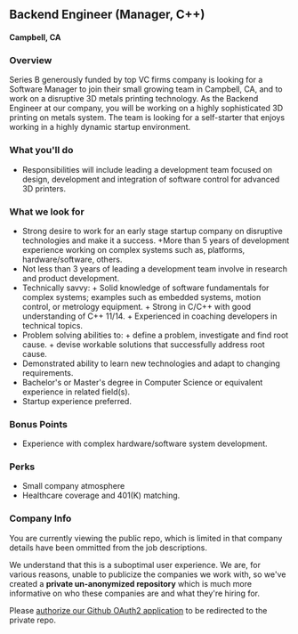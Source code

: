 ## Backend Engineer (Manager, C++) 
#### Campbell, CA

### Overview
Series B generously funded by top VC firms company is looking for a Software Manager to join their small growing team in Campbell, CA, and to work on a disruptive 3D metals printing technology.
As the Backend Engineer at our company, you will be working on a highly sophisticated 3D printing on metals system.
The team is looking for a self-starter that enjoys working in a highly dynamic startup environment.  

### What you'll do
+ Responsibilities will include leading a development team focused on design, development and integration of software control for advanced 3D printers.

### What we look for
+ Strong desire to work for an early stage startup company on disruptive technologies and make it a success.
+More than 5 years of development experience working on complex systems such as, platforms, hardware/software, others.
+ Not less than 3 years of leading a development team involve in research and product development.
+ Technically savvy:
      + Solid knowledge of software fundamentals for complex systems; examples such as embedded systems, motion control, or metrology equipment.
      + Strong in C/C++ with good understanding of C++ 11/14.
      + Experienced in coaching developers in technical topics.
+ Problem solving abilities to:
      + define a problem, investigate and find root cause.
      + devise workable solutions that successfully address root cause.
+ Demonstrated ability to learn new technologies and adapt to changing requirements.
+ Bachelor's or Master's degree in Computer Science or equivalent experience in related field(s).
+ Startup experience preferred.

### Bonus Points
+ Experience with complex hardware/software system development.

### Perks
+ Small company atmosphere 
+ Healthcare coverage and 401(K) matching.


### Company Info
You are currently viewing the public repo, which is limited in that company details have been ommitted from the job descriptions.  
    
We understand that this is a suboptimal user experience.  We are, for various reasons, unable to publicize the companies we work with, so we've
created a **private un-anonymized repository** which is much more informative on who these companies are and what they're hiring for.  
    
Please [authorize our Github OAuth2 application](https://letsrockit.co/users/auth/github?job_id=vmvsbzne-backend-engineer-manager-c) to be redirected to the private repo.
